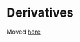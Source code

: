# Derivatives

Moved [here](https://bids-website.readthedocs.io/en/latest/starter_kit/src/folders_and_files/derivatives.html)
